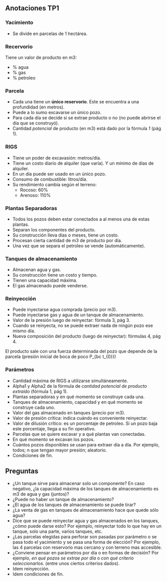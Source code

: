## Anotaciones TP1

### Yacimiento
- Se divide en parcelas de 1 hectárea.

### Recervorio
Tiene un valor de producto en m3:
- % agua
- % gas
- % petroleo

### Parcela
- Cada una tiene un **único reservorio**. Este se encuentra a una profundidad (en metros).
- Puede a lo sumo excavarse un único pozo.
- Para cada día se decide si se extrae producto o no (no puede abrirse el día que se construyó).
- Cantidad *potencial* de producto (en m3) está dado por la fórmula *1* (pág 1).


### RIGS
- Tiene un poder de excavasión: metros/día.
- Tiene un costo diario de alquiler (que varía). Y un mínimo de días de alquiler.
- En un día puede ser usado en un único pozo.
- Consumo de combustible: litros/día.
- Su rendimiento cambia según el terreno:
  - Rocoso: 60%
  - Arenoso: 110%

### Plantas Separadoras
- Todos los pozos deben estar conectados a al menos una de estas plantas.
- Separan los componentes del producto.
- Su construcción lleva días o meses, tiene un costo.
- Procesan cierta cantidad de m3 de producto por día.
- Una vez que se separa el petroleo se vende (automáticamente).

### Tanques de almacenamiento
- Almacenan agua y gas.
- Su construcción tiene un costo y tiempo.
- Tienen una capacidad máxima.
- El gas almacenado puede venderse.

### Reinyección
- Puede inyectarse agua comprada (precio por m3).
- Puede inyectarse gas y agua de un tanque de almacenamiento.
- Valor de la presión luego de reinyectar: fórmula 3, pág 3.
- Cuando se reinyecta, no se puede extraer nada de ningún pozo ese mismo día.
- Nueva composición del producto (luego de reinyectar): fórmulas 4, pág 4.



El producto sale con una fuerza determinada del pozo que depende de la parcela (presión inicial de boca de poco P_{bc t_{0}})

### Parámetros
- Cantidad máxima de RIGS a utilizarse simultáneamente.
- Alpha1 y Alpha2 de la fórmula de *cantidad potencial de producto extraído* (fórmula 1, pág 1).
- Plantas separadoras y en qué momento se construye cada una.
- Tanques de almacenamiento, capacidad y en qué momento se construye cada uno.
- Valor del gas almacenado en tanques (precio por m3).
- Valor de presión crítica: indica cuándo es conveniente reinyectar.
- Valor de dilusión crítico: es un porcentaje de petroleo. Si un pozo baja este porcentaje, llega a su fin operativo.
- Parcelas que se quiere excavar y a qué plantas van conectadas.
- En qué momento se excavan los pozos.
- Cuántos pozos disponibles se usan para extraer día a día. Por ejemplo, todos; n que tengan mayor presión; aleatorio.
- Condiciones de fin.



## Preguntas
- ¿Un tanque sirve para almacenar solo un componente? En caso negativo, ¿la capacidad máxima de los tanques de almacenamiento es m3 de agua y gas (juntos)?
- ¿Puede no haber un tanque de almacenamiento?
- ¿El agua de los tanques de almacenamiento se puede tirar?
- ¿La venta de gas en tanques de almacenamiento hace que quede sólo agua?
- Dice que se puede reinyectar agua y gas almacenados en los tanques, ¿cómo puede darse esto? Por ejemplo, reinyectar todo lo que hay en un tanque, solo una parte, varios tanques, etc.
- ¿Las parcelas elegidas para perforar son pasadas por parámetro o se pasa todo el yacimiento y se pasa una forma de elección? Por ejemplo, las 4 parcelas con reservorio mas cercano y con terreno mas accesible.
- ¿Conviene pensar en parámetros por día o en formas de decisión? Por ejemplo, *en qué pozos se extrae por día* o *con qué criterio seleccionarlos*. (entre unos ciertos criterios dados).
- Idem reinyección.
- Idem condiciones de fin.
